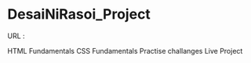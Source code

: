 # DesaiNiRasoi_Project
URL : 
<link href = "desainirasoi.netlify.app" rel="Host Link">
HTML Fundamentals
CSS Fundamentals
Practise challanges
Live Project
